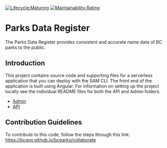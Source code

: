 [![Lifecycle:Maturing](https://img.shields.io/badge/Lifecycle-Maturing-007EC6)](<Redirect-URL>) [![Maintainability Rating](https://sonarcloud.io/api/project_badges/measure?project=bcgov_parks-data-register&metric=sqale_rating)](https://sonarcloud.io/summary/new_code?id=bcgov_parks-data-register)
# Parks Data Register 

The Parks Data Register provides consistent and accurate name data of BC parks to the public.

## Introduction

This project contains source code and supporting files for a serverless application that you can deploy with the SAM CLI. The front end of the application is built using Angular.
For information on setting up the project locally see the individual README files for both the API and Admin folders. 
* [Admin](https://github.com/bcgov/parks-data-register/blob/main/pdr-admin/README.md)
* [API](https://github.com/bcgov/parks-data-register/blob/main/pdr-api/README.md)

## Contribution Guidelines

To contribute to this code, follow the steps through this link: https://bcgov.github.io/bcparks/collaborate
